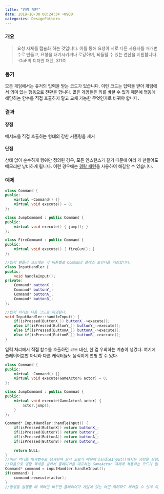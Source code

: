 ```yaml
---
title: "명령 패턴"
date: 2019-10-30 00:24:34 +0900
categories: DesignPattern
---
```


### 개요

>요청 자체를 캡슐화 하는 것입니다. 이를 통해 요청이 서로 다른 사용자를 매개변수로 만들고, 요청을 대기시키거나 로깅하며, 되돌릴 수 있는 연산을 지원합니다.
> -GoF의 디자인 패턴, 311쪽

### 동기

모든 게임에서는 유저의 입력을 받는 코드가 있습니다.
이런 코드는 입력을 받아 게임에서 의미 있는 행동으로 전환을 합니다.
많은 게임들은 키를 바꿀 수 있기 때문에 행동에 해당하는 함수를 직접 호출하지 말고 교체 가능한 무엇인가로 바꿔야 합니다.

### 결과

#### 장점
메서드를 직접 호출하는 형태의 강한 커플링을 제거

#### 단점
상태 없이 순수하게 행위만 정의된 경우, 모든 인스턴스가 같기 때문에 여러 개 만들어도 메모리만 낭비하게 됩니다.
이런 경우에는 [경량 패턴]()을 사용하여 해결할 수 있습니다.

### 예제

```C++
class Command {
public:
	virtual ~Command() {}
	virtual void execute() = 0;
};

class JumpCommand : public Command {
public:
	virtual void execute() { jump(); }
};

class FireCommand : public Command {
public:
	virtual void execute() { fireGun(); }
};

//입력 핸들러 코드에는 각 버튼별로 Command 클래스 포인터를 저장합니다.
class InputHandler {
public:
	void handleInput();
private:
	Command* buttonX_;
	Command* buttonY_;
	Command* buttonA_;
	Command* buttonB_;
};

//입력 처리는 다음 코드로 위임된다.
void InputHandler::handleInput() {
	if(isPressed(ButtonX_)) buttonX_->execute();
	else if(isPressed(ButtonY_)) buttonY_->execute();
	else if(isPressed(ButtonA_)) buttonA_->execute();
	else if(isPressed(ButtonB_)) buttonB_->execute();
}
```
입력 처리에서 직접 함수를 호출하던 코드 대신, 한 겹 우회하는 계층이 생겼다.
여기에 플레이어뿐만 아니라 다른 캐릭터들도 움직이게 변형 할 수 있다.
```C++
class Command {
public:
    virtual ~Command() {}
    virtual void execute(GameActor& actor) = 0;
};

class JumpCommand : public Commnad {
public:
    virtual void execute(GameActor& actor) {
        actor.jump();
    }
};

Command* InputHandler::handleInput() {
    if(isPressed(ButtonX)) return buttonX_;
    if(isPressed(ButtonY)) return buttonY_;
    if(isPressed(ButtonA)) return buttonA_;
    if(isPressed(ButtonB)) return buttonB_;
    
    return NULL;
}
//어떤 액터를 매개변수로 넘겨줘야 할지 모르기 때문에 handleInput()에서는 명령을 실행할 수 없다.
//다음으로 명령 객체를 받아서 플레이어를 대표하는 GameActor 객체에 적용하는 코드가 필요하다.
Command* command = inputHandler.handleInput();
if(command) {
    command->execute(actor);
}
//명령을 실행할 때 액터만 바꾸면 플레이어가 게임에 있는 어떤 액터라도 제어할 수 있게 되었다.
```